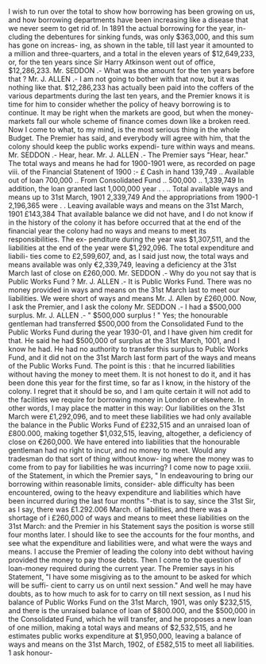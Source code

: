 I wish to run over the total to show how borrowing has been growing on us, and how borrowing departments have been increasing like a disease that we never seem to get rid of. In 1891 the actual borrowing for the year, in- cluding the debentures for sinking funds, was only $363,000, and this sum has gone on increas- ing, as shown in the table, till last year it amounted to a million and three-quarters, and a total in the eleven years of $12,649,233, or, for the ten years since Sir Harry Atkinson went out of office, $12,286,233. Mr. SEDDON .- What was the amount for the ten years before that ? Mr. J. ALLEN .- I am not going to bother with that now, but it was nothing like that. $12,286,233 has actually been paid into the coffers of the various departments during the last ten years, and the Premier knows it is time for him to consider whether the policy of heavy borrowing is to continue. It may be right when the markets are good, but when the money-markets fall our whole scheme of finance comes down like a broken reed. Now I come to what, to my mind, is the most serious thing in the whole Budget. The Premier has said, and everybody will agree with him, that the colony should keep the public works expendi- ture within ways and means. Mr. SEDDON .- Hear, hear. Mr. J. ALLEN .- The Premier says "Hear, hear." The total ways and means he had for 1900-1901 were, as recorded on page viii. of the Financial Statenent of 1900 :- £ Cash in hand 139,749 .. Available out of loan 700,000 .. From Consolidated Fund .. 500,000 .. 1,339,749 In addition, the loan granted last 1,000,000 year . . .. Total available ways and means up to 31st March, 1901 2,339,749 And the appropriations from 1900-1 2,196,365 were . . Leaving available ways and means on the 31st March, 1901 £143,384 That available balance we did not have, and I do not know if in the history of the colony it has before occurred that at the end of the financial year the colony had no ways and means to meet its responsibilities. The ex- penditure during the year was $1,307,511, and the liabilities at the end of the year were $1,292,096. The total expenditure and liabili- ties come to £2,599,607, and, as I said just now, the total ways and means available was only €2,339,749, leaving a deficiency at the 31st March last of close on £260,000. Mr. SEDDON .- Why do you not say that is Public Works Fund ? Mr. J. ALLEN .- It is Public Works Fund. There was no money provided in ways and means on the 31st March last to meet our liabilities. We were short of ways and means Mr. J. Allen by £260,000. Now, I ask the Premier, and I ask the colony Mr. SEDDON .- I had a $500,000 surplus. Mr. J. ALLEN .- " $500,000 surplus ! " Yes; the honourable gentleman had transferred $500,000 from the Consolidated Fund to the Public Works Fund during the year 1930-01, and I have given him credit for that. He said he had $500,000 of surplus at the 31st March, 1001, and I know he had. He had no authority to transfer this surplus to Public Works Fund, and it did not on the 31st March last form part of the ways and means of the Public Works Fund. The point is this : that he incurred liabilities without having the money to meet them. It is not honest to do it, and it has been done this year for the first time, so far as I know, in the history of the colony. I regret that it should be so, and I am quite certain it will not add to the facilities we require for borrowing money in London or elsewhere. In other words, I may place the matter in this way: Our liabilities on the 31st March were £1,292,096, and to meet these liabilities we had only available the balance in the Public Works Fund of £232,515 and an unraised loan of £800.000, making together $1,032,515, leaving, altogether, a deficiency of close on €260,000. We have entered into liabilities that the honourable gentleman had no right to incur, and no money to meet. Would any tradesman do that sort of thing without know- ing where the money was to come from to pay for liabilities he was incurring? I come now to page xxiii. of the Statement, in which the Premier says, " In endeavouring to bring our borrowing within reasonable limits, consider- able difficulty has been encountered, owing to the heavy expenditure and liabilities which have been incurred during the last four months "-that is to say, since the 31st Sir, as I say, there was £1.292.006 March. of liabilities, and there was a shortage of i £260,000 of ways and means to meet these liabilities on the 31st March: and the Premier in his Statement says the position is worse still four months later. I should like to see the accounts for the four months, and see what the expenditure and liabilities were, and what were the ways and means. I accuse the Premier of leading the colony into debt without having provided the money to pay those debts. Then I come to the question of loan-money required during the current year. The Premier says in his Statement, "I have some misgiving as to the amount to be asked for which will be suffi- cient to carry us on until next session." And well he may have doubts, as to how much to ask for to carry on till next session, as I nud his balance of Public Works Fund on the 31st March, 1901, was only $232,515, and there is the unraised balance of loan of $800.000, and the $500,000 in the Consolidated Fund, which he will transfer, and he proposes a new loan of one million, making a total ways and means of $2,532,515, and he estimates public works expenditure at $1,950,000, leaving a balance of ways and means on the 31st March, 1902, of £582,515 to meet all liabilities. 1 ask honour- 